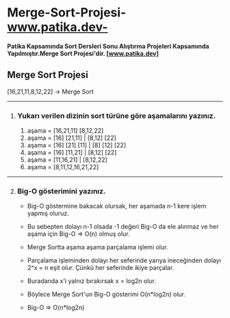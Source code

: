 # Merge-Sort-Projesi-www.patika.dev-

**Patika Kapsamında Sort Dersleri Sonu Alıştırma Projeleri Kapsamında Yapılmıştır.Merge Sort Projesi'dir. [www.patika.dev]**

## Merge Sort Projesi

 [16,21,11,8,12,22] -> Merge Sort

----------------------------
1. ### Yukarı verilen dizinin sort türüne göre aşamalarını yazınız.

    1. aşama = [16,21,11] [8,12,22]
    2. aşama = [16] [21,11] | [8,12] [22]
    3. aşama = [16] [21] [11] | [8] [12] [22]
    4. aşama = [16] [11,21] | [8,12] [22]
    5. aşama = [11,16,21] | [8,12,22]
    5. aşama = [8,11,12,16,21,22]

----------------------------
2. ### Big-O gösterimini yazınız.
    
    - Big-O göstermine bakacak olursak, her aşamada n-1 kere işlem yapmış oluruz. 
    - Bu sebepten dolayı n-1 olsada -1 değeri Big-O da ele alınmaz ve her aşama için Big-O => O(n) olmuş olur.
    - Merge Sortta aşama aşama parçalama işlemi olur.
    - Parçalama işleminden dolayı her seferinde yarıya ineceğinden dolayı  2^x = n eşit olur. Çünkü her seferinde ikiye parçalar.
    - Buradanda x'i yalnız bırakırsak x = log2n olur. 
    - Böylece Merge Sort'un Big-O gösterimi O(n*log2n) olur.

    - Big-O => O(n*log2n)

    
    

